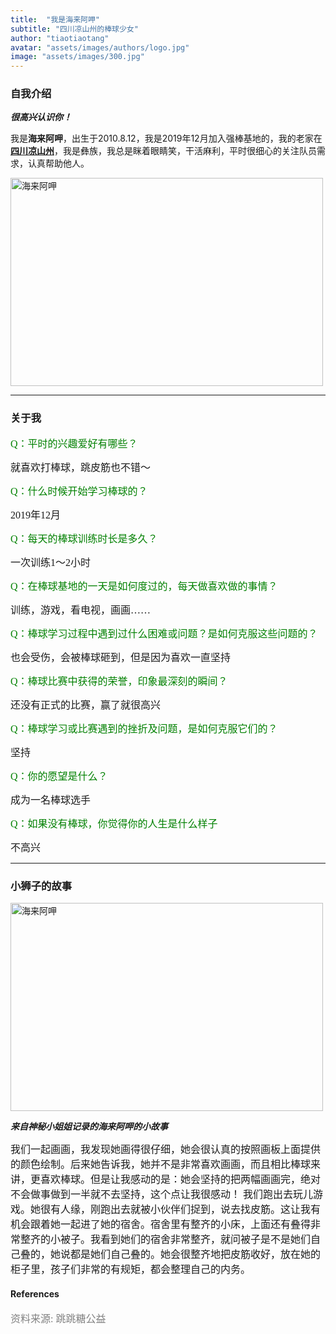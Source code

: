 ```yaml
---
title:  "我是海来阿呷"
subtitle: "四川凉山州的棒球少女"
author: "tiaotiaotang"
avatar: "assets/images/authors/logo.jpg"
image: "assets/images/300.jpg"
---
```


### 自我介绍

***很高兴认识你！***

我是**海来阿呷**，出生于2010.8.12，我是2019年12月加入强棒基地的，我的老家在[**四川凉山州**](https://baike.baidu.com/item/%E5%87%89%E5%B1%B1%E5%BD%9D%E6%97%8F%E8%87%AA%E6%B2%BB%E5%B7%9E/2721144?fromtitle=%E5%9B%9B%E5%B7%9D%E5%87%89%E5%B1%B1%E5%B7%9E&fromid=50086249&fr=aladdin)，我是彝族，我总是眯着眼睛笑，干活麻利，平时很细心的关注队员需求，认真帮助他人。
 

<img style="width:500px;height:333px" src="https://tva1.sinaimg.cn/large/008eGmZEly1goio2ejnt2j30k00dc4qp.jpg" alt="海来阿呷" aligh=center />


*****

### 关于我

<font face="黑体" color=green size=3>Q：平时的兴趣爱好有哪些？</font>

<font face="黑体" size=3>就喜欢打棒球，跳皮筋也不错～</font>

<font face="黑体" color=green size=3>Q：什么时候开始学习棒球的？</font>

<font face="黑体" size=3>2019年12月</font>

<font face="黑体" color=green size=3>Q：每天的棒球训练时长是多久？</font>

<font face="黑体" size=3>一次训练1～2小时</font>

<font face="黑体" color=green size=3>Q：在棒球基地的一天是如何度过的，每天做喜欢做的事情？</font>

<font face="黑体" size=3>训练，游戏，看电视，画画……</font>

<font face="黑体" color=green size=3>Q：棒球学习过程中遇到过什么困难或问题？是如何克服这些问题的？</font>

<font face="黑体" size=3>也会受伤，会被棒球砸到，但是因为喜欢一直坚持</font>

<font face="黑体" color=green size=3>Q：棒球比赛中获得的荣誉，印象最深刻的瞬间？</font>

<font face="黑体" size=3>还没有正式的比赛，赢了就很高兴</font>

<font face="黑体" color=green size=3>Q：棒球学习或比赛遇到的挫折及问题，是如何克服它们的？</font>

<font face="黑体" size=3>坚持</font>

<font face="黑体" color=green size=3>Q：你的愿望是什么？</font>

<font face="黑体" size=3>成为一名棒球选手</font>

<font face="黑体" color=green size=3>Q：如果没有棒球，你觉得你的人生是什么样子</font>

<font face="黑体" size=3>不高兴</font>


*****

### 小狮子的故事

<img style="width:500px;height:333px" src="https://tva1.sinaimg.cn/large/008eGmZEly1goioatpcscj31400u0u0z.jpg" alt="海来阿呷" aligh=center />

***来自神秘小姐姐记录的海来阿呷的小故事***

<font face="黑体" size=3>
我们一起画画，我发现她画得很仔细，她会很认真的按照画板上面提供的颜色绘制。后来她告诉我，她并不是非常喜欢画画，而且相比棒球来讲，更喜欢棒球。但是让我感动的是：她会坚持的把两幅画画完，绝对不会做事做到一半就不去坚持，这个点让我很感动！
我们跑出去玩儿游戏。她很有人缘，刚跑出去就被小伙伴们捉到，说去找皮筋。这让我有机会跟着她一起进了她的宿舍。宿舍里有整齐的小床，上面还有叠得非常整齐的小被子。我看到她们的宿舍非常整齐，就问被子是不是她们自己叠的，她说都是她们自己叠的。她会很整齐地把皮筋收好，放在她的柜子里，孩子们非常的有规矩，都会整理自己的内务。
 </font>




#### References
 
<font face="黑体" color=grey size=3>资料来源: 跳跳糖公益 </font>
